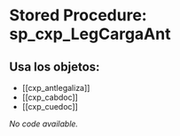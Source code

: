 # Stored Procedure: sp_cxp_LegCargaAnt

## Usa los objetos:
- [[cxp_antlegaliza]]
- [[cxp_cabdoc]]
- [[cxp_cuedoc]]

*No code available.*
